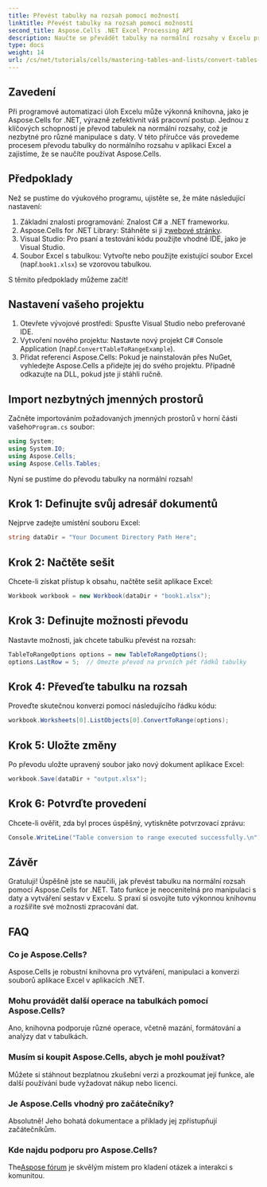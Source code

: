 ```yaml
---
title: Převést tabulky na rozsah pomocí možností
linktitle: Převést tabulky na rozsah pomocí možností
second_title: Aspose.Cells .NET Excel Processing API
description: Naučte se převádět tabulky na normální rozsahy v Excelu programově. Ať už jste zkušený vývojář nebo začátečník, tento tutoriál poskytuje krok za krokem.
type: docs
weight: 14
url: /cs/net/tutorials/cells/mastering-tables-and-lists/convert-tables-to-range-with-options/
---
```

## Zavedení

Při programové automatizaci úloh Excelu může výkonná knihovna, jako je Aspose.Cells for .NET, výrazně zefektivnit váš pracovní postup. Jednou z klíčových schopností je převod tabulek na normální rozsahy, což je nezbytné pro různé manipulace s daty. V této příručce vás provedeme procesem převodu tabulky do normálního rozsahu v aplikaci Excel a zajistíme, že se naučíte používat Aspose.Cells.

## Předpoklady

Než se pustíme do výukového programu, ujistěte se, že máte následující nastavení:

1. Základní znalosti programování: Znalost C# a .NET frameworku.
2.  Aspose.Cells for .NET Library: Stáhněte si ji z[webové stránky](https://releases.aspose.com/cells/net/).
3. Visual Studio: Pro psaní a testování kódu použijte vhodné IDE, jako je Visual Studio.
4.  Soubor Excel s tabulkou: Vytvořte nebo použijte existující soubor Excel (např.`book1.xlsx`) se vzorovou tabulkou.

S těmito předpoklady můžeme začít!

## Nastavení vašeho projektu

1. Otevřete vývojové prostředí: Spusťte Visual Studio nebo preferované IDE.
2. Vytvoření nového projektu: Nastavte nový projekt C# Console Application (např.`ConvertTableToRangeExample`).
3. Přidat referenci Aspose.Cells: Pokud je nainstalován přes NuGet, vyhledejte Aspose.Cells a přidejte jej do svého projektu. Případně odkazujte na DLL, pokud jste ji stáhli ručně.

## Import nezbytných jmenných prostorů

 Začněte importováním požadovaných jmenných prostorů v horní části vašeho`Program.cs` soubor:

```csharp
using System;
using System.IO;
using Aspose.Cells;
using Aspose.Cells.Tables;
```

Nyní se pustíme do převodu tabulky na normální rozsah!

## Krok 1: Definujte svůj adresář dokumentů

Nejprve zadejte umístění souboru Excel:

```csharp
string dataDir = "Your Document Directory Path Here";
```

## Krok 2: Načtěte sešit

Chcete-li získat přístup k obsahu, načtěte sešit aplikace Excel:

```csharp
Workbook workbook = new Workbook(dataDir + "book1.xlsx");
```

## Krok 3: Definujte možnosti převodu

Nastavte možnosti, jak chcete tabulku převést na rozsah:

```csharp
TableToRangeOptions options = new TableToRangeOptions();
options.LastRow = 5;  // Omezte převod na prvních pět řádků tabulky
```

## Krok 4: Převeďte tabulku na rozsah

Proveďte skutečnou konverzi pomocí následujícího řádku kódu:

```csharp
workbook.Worksheets[0].ListObjects[0].ConvertToRange(options);
```

## Krok 5: Uložte změny

Po převodu uložte upravený soubor jako nový dokument aplikace Excel:

```csharp
workbook.Save(dataDir + "output.xlsx");
```

## Krok 6: Potvrďte provedení

Chcete-li ověřit, zda byl proces úspěšný, vytiskněte potvrzovací zprávu:

```csharp
Console.WriteLine("Table conversion to range executed successfully.\n");
```

## Závěr

Gratuluji! Úspěšně jste se naučili, jak převést tabulku na normální rozsah pomocí Aspose.Cells for .NET. Tato funkce je neocenitelná pro manipulaci s daty a vytváření sestav v Excelu. S praxí si osvojíte tuto výkonnou knihovnu a rozšíříte své možnosti zpracování dat.

## FAQ

### Co je Aspose.Cells?  
Aspose.Cells je robustní knihovna pro vytváření, manipulaci a konverzi souborů aplikace Excel v aplikacích .NET.

### Mohu provádět další operace na tabulkách pomocí Aspose.Cells?  
Ano, knihovna podporuje různé operace, včetně mazání, formátování a analýzy dat v tabulkách.

### Musím si koupit Aspose.Cells, abych je mohl používat?  
Můžete si stáhnout bezplatnou zkušební verzi a prozkoumat její funkce, ale další používání bude vyžadovat nákup nebo licenci.

### Je Aspose.Cells vhodný pro začátečníky?  
Absolutně! Jeho bohatá dokumentace a příklady jej zpřístupňují začátečníkům.

### Kde najdu podporu pro Aspose.Cells?  
 The[Aspose fórum](https://forum.aspose.com/c/cells/9) je skvělým místem pro kladení otázek a interakci s komunitou.